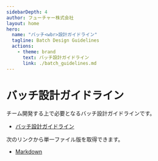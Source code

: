 ```yaml
---
sidebarDepth: 4
author: フューチャー株式会社
layout: home
hero:
  name: "バッチ<wbr>設計ガイドライン"
  tagline: Batch Design Guidelines
  actions:
    - theme: brand
      text: バッチ設計ガイドライン
      link: ./batch_guidelines.md
---
```


# バッチ設計ガイドライン

チーム開発する上で必要となるバッチ設計ガイドラインです。

- [バッチ設計ガイドライン](batch_guidelines.md)

次のリンクから単一ファイル版を取得できます。

- [Markdown](https://github.com/future-architect/arch-guidelines/blob/main/documents/forBatch/batch_guidelines.md)

